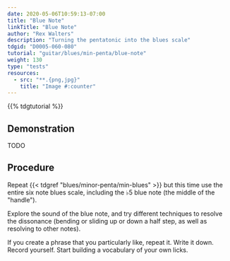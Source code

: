 ```yaml
---
date: 2020-05-06T10:59:13-07:00
title: "Blue Note"
linkTitle: "Blue Note"
author: "Rex Walters"
description: "Turning the pentatonic into the blues scale"
tdgid: "D0005-060-080"
tutorial: "guitar/blues/min-penta/blue-note"
weight: 130
type: "tests"
resources:
  - src: "**.{png,jpg}"
    title: "Image #:counter"
---
```


{{% tdgtutorial %}}

## Demonstration

TODO

## Procedure

Repeat {{< tdgref "blues/minor-penta/min-blues" >}} but this time use the entire
six note blues scale, including the &flat;5 blue note (the middle of the
"handle").

Explore the sound of the blue note, and try different techniques to resolve the
dissonance (bending or sliding up or down a half step, as well as resolving to
other notes).

If you create a phrase that you particularly like, repeat it. Write it down.
Record yourself. Start building a vocabulary of your own licks.
